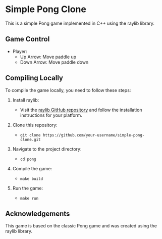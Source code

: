 # Simple Pong Clone

This is a simple Pong game implemented in C++ using the raylib library.

## Game Control

- Player:
  - Up Arrow: Move paddle up
  - Down Arrow: Move paddle down

## Compiling Locally

To compile the game locally, you need to follow these steps:

1. Install raylib:
   - Visit the [raylib GitHub repository](https://github.com/raysan5/raylib) and follow the installation instructions for your platform.

2. Clone this repository:
    - `git clone https://github.com/your-username/simple-pong-clone.git`

3. Navigate to the project directory:
    - `cd pong`


4. Compile the game:
    - `make build`


5. Run the game:
    - `make run`

## Acknowledgements

This game is based on the classic Pong game and was created using the raylib library.


